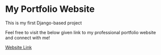 <h1> My Portfolio Website </h1>
<p>This is my first Django-based project </p>
<p>Feel free to visit the below given link to my professional portfolio website  and connect with me!</p>
<a href="https://anushkabhattacharji.pythonanywhere.com/" target="_blank"> Website Link</a>
